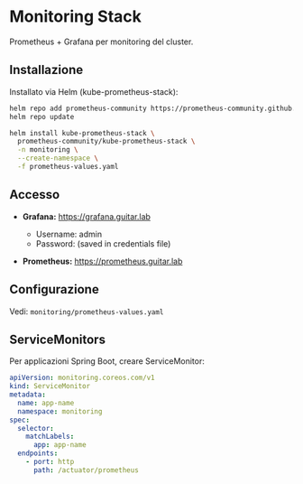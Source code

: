 # Monitoring Stack

Prometheus + Grafana per monitoring del cluster.

## Installazione

Installato via Helm (kube-prometheus-stack):
```bash
helm repo add prometheus-community https://prometheus-community.github.io/helm-charts
helm repo update

helm install kube-prometheus-stack \
  prometheus-community/kube-prometheus-stack \
  -n monitoring \
  --create-namespace \
  -f prometheus-values.yaml
```

## Accesso

- **Grafana:** https://grafana.guitar.lab
  - Username: admin
  - Password: (saved in credentials file)

- **Prometheus:** https://prometheus.guitar.lab

## Configurazione

Vedi: `monitoring/prometheus-values.yaml`

## ServiceMonitors

Per applicazioni Spring Boot, creare ServiceMonitor:
```yaml
apiVersion: monitoring.coreos.com/v1
kind: ServiceMonitor
metadata:
  name: app-name
  namespace: monitoring
spec:
  selector:
    matchLabels:
      app: app-name
  endpoints:
    - port: http
      path: /actuator/prometheus
```
